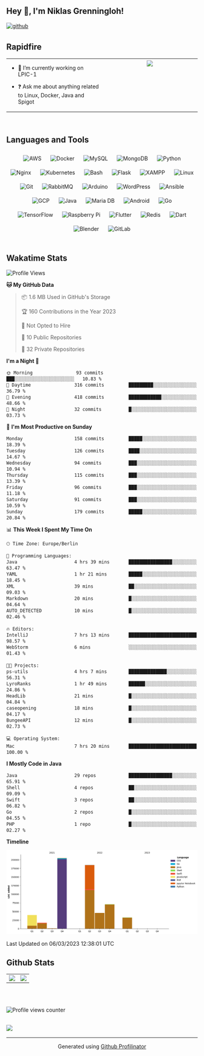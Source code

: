 ## Hey 👋, I'm Niklas Grenningloh!  
  

<a href="https://github.com/base2code" target="_blank">
<img src=https://img.shields.io/badge/github-%2324292e.svg?&style=for-the-badge&logo=github&logoColor=white alt=github style="margin-bottom: 5px;" />
</a>  
  

<br/>  


## Rapidfire  
<table><tr><td valign="top" width="50%">

- 🌱 I’m currently working on LPIC-1
  

- ❓ Ask me about anything related to Linux, Docker, Java and Spigot  


</td><td valign="top" width="50%">

<div align="center">
<img src="https://rishavanand.github.io/static/images/greetings.gif" align="center" style="width: 100%" />
</div>  


</td></tr></table>  

<br/>  


## Languages and Tools  
<div align="center">  
<img style="margin: 10px" src="https://profilinator.rishav.dev/skills-assets/amazonwebservices-original-wordmark.svg" alt="AWS" height="25" />  
<img style="margin: 10px" src="https://profilinator.rishav.dev/skills-assets/docker-original-wordmark.svg" alt="Docker" height="25" />  
<img style="margin: 10px" src="https://profilinator.rishav.dev/skills-assets/mysql-original-wordmark.svg" alt="MySQL" height="25" />  
<img style="margin: 10px" src="https://profilinator.rishav.dev/skills-assets/mongodb-original-wordmark.svg" alt="MongoDB" height="25" />  
<img style="margin: 10px" src="https://profilinator.rishav.dev/skills-assets/python-original.svg" alt="Python" height="25" />  
<img style="margin: 10px" src="https://profilinator.rishav.dev/skills-assets/nginx-original.svg" alt="Nginx" height="25" />  
<img style="margin: 10px" src="https://profilinator.rishav.dev/skills-assets/kubernetes-icon.svg" alt="Kubernetes" height="25" />  
<img style="margin: 10px" src="https://profilinator.rishav.dev/skills-assets/gnu_bash-icon.svg" alt="Bash" height="25" />  
<img style="margin: 10px" src="https://profilinator.rishav.dev/skills-assets/flask.png" alt="Flask" height="25" />  
<img style="margin: 10px" src="https://profilinator.rishav.dev/skills-assets/xampp.png" alt="XAMPP" height="25" />  
<img style="margin: 10px" src="https://profilinator.rishav.dev/skills-assets/linux-original.svg" alt="Linux" height="25" />  
<img style="margin: 10px" src="https://profilinator.rishav.dev/skills-assets/git-scm-icon.svg" alt="Git" height="25" />  
<img style="margin: 10px" src="https://profilinator.rishav.dev/skills-assets/rabbitmq-icon.svg" alt="RabbitMQ" height="25" />  
<img style="margin: 10px" src="https://profilinator.rishav.dev/skills-assets/arduino.png" alt="Arduino" height="25" />  
<img style="margin: 10px" src="https://profilinator.rishav.dev/skills-assets/wordpress.png" alt="WordPress" height="25" />  
<img style="margin: 10px" src="https://profilinator.rishav.dev/skills-assets/ansible.png" alt="Ansible" height="25" />  
<img style="margin: 10px" src="https://profilinator.rishav.dev/skills-assets/google_cloud-icon.svg" alt="GCP" height="25" />  
<img style="margin: 10px" src="https://profilinator.rishav.dev/skills-assets/java-original-wordmark.svg" alt="Java" height="25" />  
<img style="margin: 10px" src="https://profilinator.rishav.dev/skills-assets/mariadb.png" alt="Maria DB" height="25" />  
<img style="margin: 10px" src="https://profilinator.rishav.dev/skills-assets/android-original-wordmark.svg" alt="Android" height="25" />  
<img style="margin: 10px" src="https://profilinator.rishav.dev/skills-assets/go-original.svg" alt="Go" height="25" />  
<img style="margin: 10px" src="https://profilinator.rishav.dev/skills-assets/tensorflow-icon.svg" alt="TensorFlow" height="25" />  
<img style="margin: 10px" src="https://profilinator.rishav.dev/skills-assets/raspberrypi.png" alt="Raspberry Pi" height="25" />  
<img style="margin: 10px" src="https://profilinator.rishav.dev/skills-assets/flutterio-icon.svg" alt="Flutter" height="25" />  
<img style="margin: 10px" src="https://profilinator.rishav.dev/skills-assets/redis-original-wordmark.svg" alt="Redis" height="25" />  
<img style="margin: 10px" src="https://profilinator.rishav.dev/skills-assets/dartlang-icon.svg" alt="Dart" height="25" />  
<img style="margin: 10px" src="https://profilinator.rishav.dev/skills-assets/blender_community_badge_white.svg" alt="Blender" height="25" />  
<img style="margin: 10px" src="https://profilinator.rishav.dev/skills-assets/gitlab.svg" alt="GitLab" height="25" />  
</div>  

<br/>  

## Wakatime Stats

<!--START_SECTION:waka-->
![Profile Views](http://img.shields.io/badge/Profile%20Views-77-blue)

**🐱 My GitHub Data** 

> 📦 1.6 MB Used in GitHub's Storage 
 > 
> 🏆 160 Contributions in the Year 2023
 > 
> 🚫 Not Opted to Hire
 > 
> 📜 10 Public Repositories 
 > 
> 🔑 32 Private Repositories 
 > 
**I'm a Night 🦉** 

```text
🌞 Morning                93 commits          ███░░░░░░░░░░░░░░░░░░░░░░   10.83 % 
🌆 Daytime                316 commits         █████████░░░░░░░░░░░░░░░░   36.79 % 
🌃 Evening                418 commits         ████████████░░░░░░░░░░░░░   48.66 % 
🌙 Night                  32 commits          █░░░░░░░░░░░░░░░░░░░░░░░░   03.73 % 
```
📅 **I'm Most Productive on Sunday** 

```text
Monday                   158 commits         █████░░░░░░░░░░░░░░░░░░░░   18.39 % 
Tuesday                  126 commits         ████░░░░░░░░░░░░░░░░░░░░░   14.67 % 
Wednesday                94 commits          ███░░░░░░░░░░░░░░░░░░░░░░   10.94 % 
Thursday                 115 commits         ███░░░░░░░░░░░░░░░░░░░░░░   13.39 % 
Friday                   96 commits          ███░░░░░░░░░░░░░░░░░░░░░░   11.18 % 
Saturday                 91 commits          ███░░░░░░░░░░░░░░░░░░░░░░   10.59 % 
Sunday                   179 commits         █████░░░░░░░░░░░░░░░░░░░░   20.84 % 
```


📊 **This Week I Spent My Time On** 

```text
🕑︎ Time Zone: Europe/Berlin

💬 Programming Languages: 
Java                     4 hrs 39 mins       ████████████████░░░░░░░░░   63.47 % 
YAML                     1 hr 21 mins        █████░░░░░░░░░░░░░░░░░░░░   18.45 % 
XML                      39 mins             ██░░░░░░░░░░░░░░░░░░░░░░░   09.03 % 
Markdown                 20 mins             █░░░░░░░░░░░░░░░░░░░░░░░░   04.64 % 
AUTO_DETECTED            10 mins             █░░░░░░░░░░░░░░░░░░░░░░░░   02.46 % 

🔥 Editors: 
IntelliJ                 7 hrs 13 mins       █████████████████████████   98.57 % 
WebStorm                 6 mins              ░░░░░░░░░░░░░░░░░░░░░░░░░   01.43 % 

🐱‍💻 Projects: 
ps-utils                 4 hrs 7 mins        ██████████████░░░░░░░░░░░   56.31 % 
LyroRanks                1 hr 49 mins        ██████░░░░░░░░░░░░░░░░░░░   24.86 % 
HeadLib                  21 mins             █░░░░░░░░░░░░░░░░░░░░░░░░   04.84 % 
caseopening              18 mins             █░░░░░░░░░░░░░░░░░░░░░░░░   04.17 % 
BungeeAPI                12 mins             █░░░░░░░░░░░░░░░░░░░░░░░░   02.73 % 

💻 Operating System: 
Mac                      7 hrs 20 mins       █████████████████████████   100.00 % 
```

**I Mostly Code in Java** 

```text
Java                     29 repos            ████████████████░░░░░░░░░   65.91 % 
Shell                    4 repos             ██░░░░░░░░░░░░░░░░░░░░░░░   09.09 % 
Swift                    3 repos             ██░░░░░░░░░░░░░░░░░░░░░░░   06.82 % 
Go                       2 repos             █░░░░░░░░░░░░░░░░░░░░░░░░   04.55 % 
PHP                      1 repo              █░░░░░░░░░░░░░░░░░░░░░░░░   02.27 % 
```



**Timeline**

![Lines of Code chart](https://raw.githubusercontent.com/base2code/base2code/main/assets/bar_graph.png)


 Last Updated on 06/03/2023 12:38:01 UTC
<!--END_SECTION:waka-->


## Github Stats  
<table><tr><td valign="top" width="50%">

<img src="https://github-readme-stats.vercel.app/api?username=base2code&show_icons=true&count_private=true&hide_border=true" align="left" style="width: 100%" />

</td><td valign="top" width="50%">

<img src="https://github-readme-stats.vercel.app/api/top-langs/?username=base2code&hide_border=true&layout=compact" align="left" style="width: 100%" />

</td></tr></table>  

<br/>  

  

<br/>  

![Profile views counter](https://komarev.com/ghpvc/?username=base2code&&style=flat-square)  
  

<br/>  

<div>
            <a href="https://paypal.me/niklasgrenningloh" target="_blank" style="display: inline-block;">
                <img
                    src="https://img.shields.io/badge/Donate-PayPal-blue.svg?style=flat-square" 
                    align="left"
                />
            </a>
<br />

----
<div align="center">Generated using <a href="https://profilinator.rishav.dev/" target="_blank">Github Profilinator</a></div>
